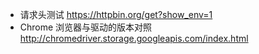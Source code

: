 - 请求头测试 https://httpbin.org/get?show_env=1
- Chrome 浏览器与驱动的版本对照 http://chromedriver.storage.googleapis.com/index.html
